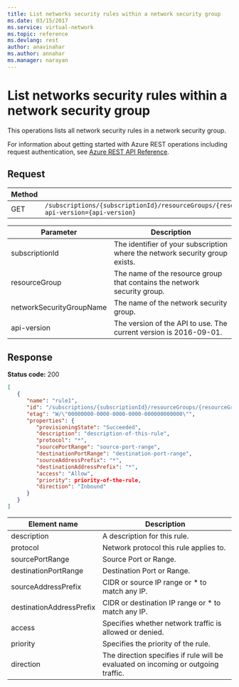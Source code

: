 ```yaml
---
title: List networks security rules within a network security group
ms.date: 03/15/2017
ms.service: virtual-network
ms.topic: reference
ms.devlang: rest
author: anavinahar 
ms.author: annahar 
ms.manager: narayan
---
```

# List networks security rules within a network security group

This operations lists all network security rules in a network security group.

For information about getting started with Azure REST operations including request authentication, see [Azure REST API Reference](../../index.md).

## Request  
  
|Method|Request URI|  
|------------|-----------------|  
|GET|`/subscriptions/{subscriptionId}/resourceGroups/{resourceGroup}/providers/Microsoft.Network/networkSecurityGroups/{networkSecurityGroupName}/securityRules?api-version={api-version}`|  
  
| Parameter | Description |
| --------- | ----------- |
| subscriptionId | The identifier of your subscription where the network security group exists. |
| resourceGroup | The name of the resource group that contains the network security group. |
| networkSecurityGroupName | The name of the network security group. |
| api-version | The version of the API to use. The current version is 2016-09-01. | 

## Response  
 **Status code:** 200  
  
```json  
[  
   {  
      "name": "rule1",  
      "id": "/subscriptions/{subscriptionId}/resourceGroups/{resourceGroupName}/providers/Microsoft.Network/networkSecurityGroups/myNsg/securityRules/rule1",  
      "etag": "W/\"00000000-0000-0000-0000-000000000000\"",  
      "properties": {  
         "provisioningState": "Succeeded",  
         "description": "description-of-this-rule",  
         "protocol": "*",  
         "sourcePortRange": "source-port-range",  
         "destinationPortRange": "destination-port-range",  
         "sourceAddressPrefix": "*",  
         "destinationAddressPrefix": "*",  
         "access": "Allow",  
         "priority": priority-of-the-rule,  
         "direction": "Inbound"  
      }  
   }  
]  
```  
  
|Element name|Description|  
|------------------|-----------------|  
|description|A description for this rule.|  
|protocol|Network protocol this rule applies to.|  
|sourcePortRange|Source Port or Range.|  
|destinationPortRange|Destination Port or Range.|  
|sourceAddressPrefix|CIDR or source IP range or * to match any IP.|  
|destinationAddressPrefix|CIDR or destination IP range or * to match any IP.|  
|access|Specifies whether network traffic is allowed or denied.|  
|priority|Specifies the priority of the rule.|  
|direction|The direction specifies if rule will be evaluated on incoming or outgoing traffic.|
